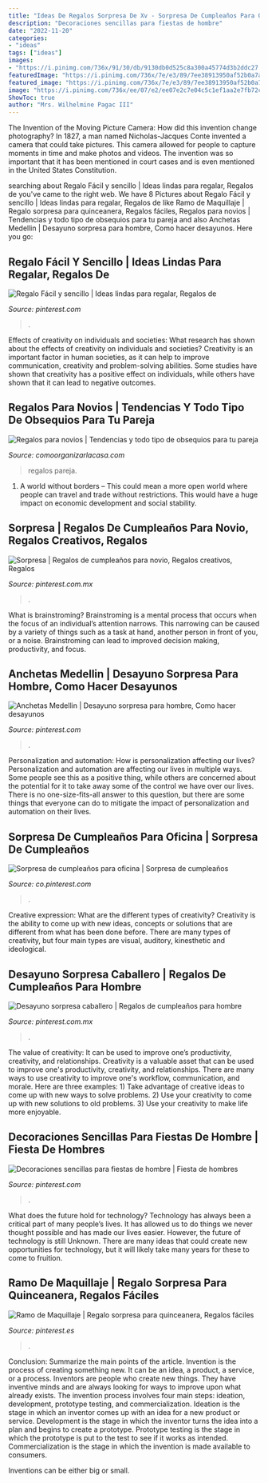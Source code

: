 ```yaml
---
title: "Ideas De Regalos Sorpresa De Xv - Sorpresa De Cumpleaños Para Oficina"
description: "Decoraciones sencillas para fiestas de hombre"
date: "2022-11-20"
categories:
- "ideas"
tags: ["ideas"]
images:
- "https://i.pinimg.com/736x/91/30/db/9130db0d525c8a300a45774d3b2ddc27.jpg"
featuredImage: "https://i.pinimg.com/736x/7e/e3/89/7ee38913950af52b0a7a74d37917bb66.jpg"
featured_image: "https://i.pinimg.com/736x/7e/e3/89/7ee38913950af52b0a7a74d37917bb66.jpg"
image: "https://i.pinimg.com/736x/ee/07/e2/ee07e2c7e04c5c1ef1aa2e7fb72cacb4.jpg"
ShowToc: true
author: "Mrs. Wilhelmine Pagac III"
---
```



The Invention of the Moving Picture Camera: How did this invention change photography?
In 1827, a man named Nicholas-Jacques Conte invented a camera that could take pictures. This camera allowed for people to capture moments in time and make photos and videos. The invention was so important that it has been mentioned in court cases and is even mentioned in the United States Constitution.

	

		
searching about Regalo Fácil y sencillo | Ideas lindas para regalar, Regalos de you've came to the right web. We have 8 Pictures about Regalo Fácil y sencillo | Ideas lindas para regalar, Regalos de like Ramo de Maquillaje | Regalo sorpresa para quinceanera, Regalos fáciles, Regalos para novios | Tendencias y todo tipo de obsequios para tu pareja and also Anchetas Medellin | Desayuno sorpresa para hombre, Como hacer desayunos. Here you go:
		
    
## Regalo Fácil Y Sencillo | Ideas Lindas Para Regalar, Regalos De

<img loading=lazy src="https://i.pinimg.com/736x/30/09/eb/3009eb292b2d091aacfdd05658030a3b.jpg" onerror="this.onerror=null;this.src='https://tse3.mm.bing.net/th?id=OIP.THz8ehijzWk2OGM1aU10ZwHaOQ&amp;pid=15.1';" alt="Regalo Fácil y sencillo | Ideas lindas para regalar, Regalos de">

_Source: pinterest.com_

>. 

	

Effects of creativity on individuals and societies: What research has shown about the effects of creativity on individuals and societies?
Creativity is an important factor in human societies, as it can help to improve communication, creativity and problem-solving abilities. Some studies have shown that creativity has a positive effect on individuals, while others have shown that it can lead to negative outcomes.

    
## Regalos Para Novios | Tendencias Y Todo Tipo De Obsequios Para Tu Pareja

<img loading=lazy src="https://comoorganizarlacasa.com/wp-content/uploads/2018/01/Regalos-DIY-1.jpg" onerror="this.onerror=null;this.src='https://tse4.mm.bing.net/th?id=OIP.iQI_A9xAPnVzcUSIDmk-PAHaNK&amp;pid=15.1';" alt="Regalos para novios | Tendencias y todo tipo de obsequios para tu pareja">

_Source: comoorganizarlacasa.com_

>regalos pareja. 

	

1. A world without borders – This could mean a more open world where people can travel and trade without restrictions. This would have a huge impact on economic development and social stability. 

    
## Sorpresa | Regalos De Cumpleaños Para Novio, Regalos Creativos, Regalos

<img loading=lazy src="https://i.pinimg.com/736x/12/b6/0e/12b60e6bc5bc48deeb2e23a97366a29d.jpg" onerror="this.onerror=null;this.src='https://tse2.mm.bing.net/th?id=OIP.9QdyaRUxsB0ZYURU4wtBYQHaJ4&amp;pid=15.1';" alt="Sorpresa | Regalos de cumpleaños para novio, Regalos creativos, Regalos">

_Source: pinterest.com.mx_

>. 

	

What is brainstroming? Brainstroming is a mental process that occurs when the focus of an individual’s attention narrows. This narrowing can be caused by a variety of things such as a task at hand, another person in front of you, or a noise. Brainstroming can lead to improved decision making, productivity, and focus.

    
## Anchetas Medellin | Desayuno Sorpresa Para Hombre, Como Hacer Desayunos

<img loading=lazy src="https://i.pinimg.com/736x/20/30/87/203087ea7c1fbb8cd2bb2c10f6cfdffd.jpg" onerror="this.onerror=null;this.src='https://tse4.mm.bing.net/th?id=OIP.fT3L_oeGwBwbGsNMKLFavQHaJB&amp;pid=15.1';" alt="Anchetas Medellin | Desayuno sorpresa para hombre, Como hacer desayunos">

_Source: pinterest.com_

>. 

	

Personalization and automation: How is personalization affecting our lives?
Personalization and automation are affecting our lives in multiple ways. Some people see this as a positive thing, while others are concerned about the potential for it to take away some of the control we have over our lives. There is no one-size-fits-all answer to this question, but there are some things that everyone can do to mitigate the impact of personalization and automation on their lives.

    
## Sorpresa De Cumpleaños Para Oficina | Sorpresa De Cumpleaños

<img loading=lazy src="https://i.pinimg.com/736x/7e/e3/89/7ee38913950af52b0a7a74d37917bb66.jpg" onerror="this.onerror=null;this.src='https://tse3.mm.bing.net/th?id=OIP.hFDNYB3fJmEvVWHrEY7FPwHaMV&amp;pid=15.1';" alt="Sorpresa de cumpleaños para oficina | Sorpresa de cumpleaños">

_Source: co.pinterest.com_

>. 

	

Creative expression: What are the different types of creativity?
Creativity is the ability to come up with new ideas, concepts or solutions that are different from what has been done before. There are many types of creativity, but four main types are visual, auditory, kinesthetic and ideological.

    
## Desayuno Sorpresa Caballero | Regalos De Cumpleaños Para Hombre

<img loading=lazy src="https://i.pinimg.com/736x/ee/07/e2/ee07e2c7e04c5c1ef1aa2e7fb72cacb4.jpg" onerror="this.onerror=null;this.src='https://tse2.mm.bing.net/th?id=OIP.AG-s6JIaAY-1KcW6cPjYDQHaJ3&amp;pid=15.1';" alt="Desayuno sorpresa caballero | Regalos de cumpleaños para hombre">

_Source: pinterest.com.mx_

>. 

	

The value of creativity: It can be used to improve one’s productivity, creativity, and relationships.
Creativity is a valuable asset that can be used to improve one's productivity, creativity, and relationships. There are many ways to use creativity to improve one's workflow, communication, and morale. Here are three examples: 1) Take advantage of creative ideas to come up with new ways to solve problems. 2) Use your creativity to come up with new solutions to old problems. 3) Use your creativity to make life more enjoyable.

    
## Decoraciones Sencillas Para Fiestas De Hombre | Fiesta De Hombres

<img loading=lazy src="https://i.pinimg.com/736x/d7/2a/d8/d72ad888bf8619d48c987e3ea7b76f7a.jpg" onerror="this.onerror=null;this.src='https://tse4.mm.bing.net/th?id=OIP.5dbhj78MnTXd4lJFSm2tvQHaJ3&amp;pid=15.1';" alt="Decoraciones sencillas para fiestas de hombre | Fiesta de hombres">

_Source: pinterest.com_

>. 

	

What does the future hold for technology?
Technology has always been a critical part of many people’s lives. It has allowed us to do things we never thought possible and has made our lives easier. However, the future of technology is still Unknown. There are many ideas that could create new opportunities for technology, but it will likely take many years for these to come to fruition.

    
## Ramo De Maquillaje | Regalo Sorpresa Para Quinceanera, Regalos Fáciles

<img loading=lazy src="https://i.pinimg.com/736x/91/30/db/9130db0d525c8a300a45774d3b2ddc27.jpg" onerror="this.onerror=null;this.src='https://tse1.mm.bing.net/th?id=OIP.LdPIEiSu5gtltv9pUolKUgHaKw&amp;pid=15.1';" alt="Ramo de Maquillaje | Regalo sorpresa para quinceanera, Regalos fáciles">

_Source: pinterest.es_

>. 

	

Conclusion: Summarize the main points of the article.
Invention is the process of creating something new. It can be an idea, a product, a service, or a process. Inventors are people who create new things. They have inventive minds and are always looking for ways to improve upon what already exists.
The invention process involves four main steps: ideation, development, prototype testing, and commercialization. Ideation is the stage in which an inventor comes up with an idea for a new product or service. Development is the stage in which the inventor turns the idea into a plan and begins to create a prototype. Prototype testing is the stage in which the prototype is put to the test to see if it works as intended. Commercialization is the stage in which the invention is made available to consumers.

Inventions can be either big or small.

